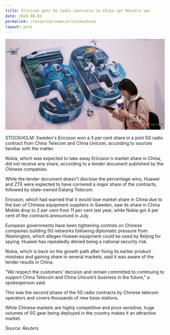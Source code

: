 ```yaml
---
title: Ericsson gets 5G radio contracts in China <p> Reuters <p>
date: 2020-08-02
permalink: /resources/news/ericssonchina
layout: post
---
```



![Alt text for image on Isomer site](/images/Ericsson%20gets%205G%20radio%20contracts%20in%20China.jpg)

STOCKHOLM: Sweden's Ericsson won a 3 per cent share in a joint 5G radio contract from China Telecom and China Unicom, according to sources familiar with the matter.

Nokia, which was expected to take away Ericsson's market share in China, did not receive any share, according to a tender document published by the Chinese companies.

While the tender document doesn't disclose the percentage wins, Huawei and ZTE were expected to have cornered a major share of the contracts, followed by state-owned Datang Telecom.

Ericsson, which had warned that it would lose market share in China due to the ban of Chinese equipment suppliers in Sweden, saw its share in China Mobile drop to 2 per cent from 11 per cent last year, while Nokia got 4 per cent of the contracts announced in July.

European governments have been tightening controls on Chinese companies building 5G networks following diplomatic pressure from Washington, which alleges Huawei equipment could be used by Beijing for spying. Huawei has repeatedly denied being a national security risk.

Nokia, which is back on the growth path after fixing its earlier product missteps and gaining share in several markets, said it was aware of the tender results in China.

"We respect the customers' decision and remain committed to continuing to support China Telecom and China Unicom’s business in the future," a spokesperson said.

This was the second phase of the 5G radio contracts by Chinese telecom operators and covers thousands of new base stations.

While Chinese markets are highly competitive and price sensitive, huge volumes of 5G gear being deployed in the country makes it an attractive market.

*Source: Reuters*